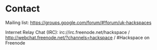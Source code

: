 # Contact #
Mailing list: https://groups.google.com/forum/#!forum/uk-hackspaces


Internet Relay Chat (IRC): irc://irc.freenode.net/hackspace / http://webchat.freenode.net/?channels=hackspace / #Hackspace on Freenode
